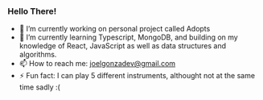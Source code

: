 ### Hello There!

- 🔭 I’m currently working on personal project called Adopts
- 🌱 I’m currently learning Typescript, MongoDB, and building on my knowledge of React, JavaScript as well as data structures and algorithms. 
- 📫 How to reach me: joelgonzadev@gmail.com
- ⚡ Fun fact: I can play 5 different instruments, althought not at the same time sadly :(

<!--
**JoelGonzalez02/JoelGonzalez02** is a ✨ _special_ ✨ repository because its `README.md` (this file) appears on your GitHub profile.

Here are some ideas to get you started:

- 🔭 I’m currently working on ...
- 🌱 I’m currently learning ...
- 👯 I’m looking to collaborate on ...
- 🤔 I’m looking for help with ...
- 💬 Ask me about ...
- 📫 How to reach me: ...
- 😄 Pronouns: ...
- ⚡ Fun fact: ...
-->
